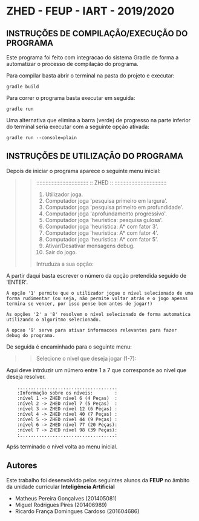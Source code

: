 # ZHED - FEUP - IART - 2019/2020

## INSTRUÇÕES DE COMPILAÇÃO/EXECUÇÃO DO PROGRAMA

Este programa foi feito com integracao do sistema Gradle de 
forma a automatizar o processo de compilação do programa.

Para compilar basta abrir o terminal na pasta do projeto e executar:
```
gradle build
```
Para correr o programa basta executar em seguida:
```
gradle run
```
Uma alternativa que elimina a barra (verde) de progresso na parte 
inferior do terminal seria executar com a seguinte opção ativada:
```
gradle run --console=plain
```

## INSTRUÇÕES DE UTILIZAÇÃO DO PROGRAMA

Depois de iniciar o programa aparece o seguinte menu inicial:

>> ::::::::::::::::::::::::::::::::::
>> ::             ZHED             ::
>> ::::::::::::::::::::::::::::::::::
>>
>> 1. Utilizador joga.
>> 2. Computador joga 'pesquisa primeiro em largura'.
>> 3. Computador joga 'pesquisa primeiro em profundidade'.
>> 4. Computador joga 'aprofundamento progressivo'.
>> 5. Computador joga 'heuristica: pesquisa gulosa'.
>> 6. Computador joga 'heuristica: A* com fator 3'.
>> 7. Computador joga 'heuristica: A* com fator 4'.
>> 8. Computador joga 'heuristica: A* com fator 5'.
>> 9. Ativar/Desativar mensagens debug.
>> 0. Sair do jogo.
>>
>> Intruduza a sua opção:

A partir daqui basta escrever o número da opção pretendida seguido
de 'ENTER'.

    A opção '1' permite que o utilizador jogue o nível selecionado de uma 
    forma rudimentar (ou seja, não permite voltar atrás e o jogo apenas 
    termina se vencer, por isso pense bem antes de jogar!)

    As opções '2' a '8' resolvem o nível selecionado de forma automatica
    utilizando o algoritmo selecionado.

    A opcao '9' serve para ativar informacoes relevantes para fazer 
    debug do programa. 

    
De seguida é encaminhado para o seguinte menu:

>> Selecione o nivel que deseja jogar (1-7):

Aqui deve intrduzir um número entre 1 a 7 que corresponde ao nivel que
deseja resolver.

        .....................................
        :Informação sobre os níveis:        :
        :nível 1 -> ZHED nível 6 (4 Peças)  :
        :nível 2 -> ZHED nível 7 (5 Peças)  :
        :nível 3 -> ZHED nível 12 (6 Peças) :
        :nível 4 -> ZHED nível 40 (7 Peças) :
        :nível 5 -> ZHED nível 44 (9 Peças) :
        :nível 6 -> ZHED nível 77 (20 Peças):
        :nível 7 -> ZHED nível 98 (39 Peças):
        :...................................:
        

Apśs terminado o nível volta ao menu inicial.

## Autores

Este trabalho foi desenvolvido pelos seguintes alunos da **FEUP** no âmbito da unidade curricular **Inteligência Artificial**
* Matheus Pereira Gonçalves (201405081)
* Miguel Rodrigues Pires (201406989)
* Ricardo França Domingues Cardoso (201604686)
